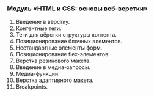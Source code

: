 ### Модуль «HTML и CSS: основы веб-верстки»
1. Введение в вёрстку.
2. Контентные теги.
3. Теги для вёрстки структуры контента.
4. Позиционирование блочных элементов.
5. Нестандартные элементы форм.
6. Позиционирование flex-элементов.
7. Верстка резинового макета.
8. Введение в медиа-запросы.
9. Медиа-функции.
10. Верстка адаптивного макета.
11. Breakpoints.